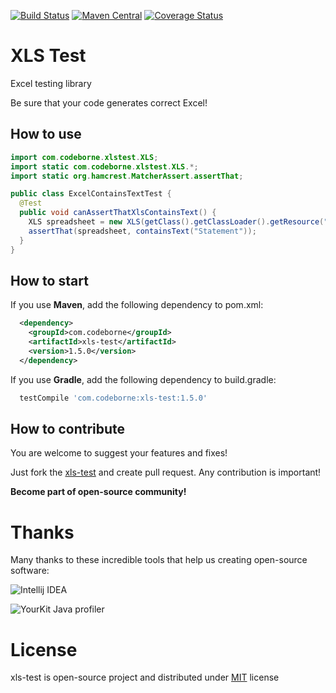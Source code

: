 [![Build Status](https://travis-ci.org/codeborne/xls-test.svg?branch=master)](https://travis-ci.org/codeborne/xls-test)
[![Maven Central](https://maven-badges.herokuapp.com/maven-central/com.codeborne/xls-test/badge.svg)](https://maven-badges.herokuapp.com/maven-central/com.codeborne/xls-test)
[![Coverage Status](https://coveralls.io/repos/github/codeborne/xls-test/badge.svg?branch=master)](https://coveralls.io/github/codeborne/xls-test?branch=master)

# XLS Test
Excel testing library

Be sure that your code generates correct Excel!

## How to use

```java
import com.codeborne.xlstest.XLS;
import static com.codeborne.xlstest.XLS.*;
import static org.hamcrest.MatcherAssert.assertThat;

public class ExcelContainsTextTest {
  @Test
  public void canAssertThatXlsContainsText() {
    XLS spreadsheet = new XLS(getClass().getClassLoader().getResource("statement.xls"));
    assertThat(spreadsheet, containsText("Statement"));
  }
}
```

## How to start

If you use **Maven**, add the following dependency to pom.xml:

```xml
  <dependency>
    <groupId>com.codeborne</groupId>
    <artifactId>xls-test</artifactId>
    <version>1.5.0</version>
  </dependency>
```

If you use **Gradle**, add the following dependency to build.gradle:

```groovy
  testCompile 'com.codeborne:xls-test:1.5.0'
```

## How to contribute

You are welcome to suggest your features and fixes!

Just fork the [xls-test](https://github.com/codeborne/xls-test) and create pull request.
Any contribution is important!

**Become part of open-source community!**

# Thanks

Many thanks to these incredible tools that help us creating open-source software:

![Intellij IDEA](http://store.softline.ru/uploads/resizer/allsoft_2231598/2231598_Scale_120x120.png)

![YourKit Java profiler](http://selenide.org/images/yourkit.png)

# License
xls-test is open-source project and distributed under [MIT](http://choosealicense.com/licenses/mit/) license
